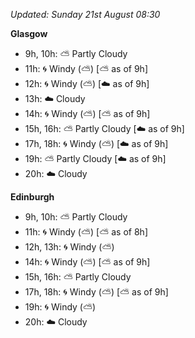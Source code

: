 *Updated: Sunday 21st August 08:30*

**Glasgow**

* 9h, 10h: :partly_sunny: Partly Cloudy
* 11h: :cyclone: Windy (:partly_sunny:) [:partly_sunny: as of 9h]
* 12h: :cyclone: Windy (:partly_sunny:) [:cloud: as of 9h]
* 13h: :cloud: Cloudy
* 14h: :cyclone: Windy (:partly_sunny:) [:partly_sunny: as of 9h]
* 15h, 16h: :partly_sunny: Partly Cloudy [:cloud: as of 9h]
* 17h, 18h: :cyclone: Windy (:partly_sunny:) [:cloud: as of 9h]
* 19h: :partly_sunny: Partly Cloudy [:cloud: as of 9h]
* 20h: :cloud: Cloudy

**Edinburgh**

* 9h, 10h: :partly_sunny: Partly Cloudy
* 11h: :cyclone: Windy (:partly_sunny:) [:partly_sunny: as of 8h]
* 12h, 13h: :cyclone: Windy (:partly_sunny:)
* 14h: :cyclone: Windy (:partly_sunny:) [:partly_sunny: as of 9h]
* 15h, 16h: :partly_sunny: Partly Cloudy
* 17h, 18h: :cyclone: Windy (:partly_sunny:) [:partly_sunny: as of 9h]
* 19h: :cyclone: Windy (:partly_sunny:)
* 20h: :cloud: Cloudy
